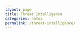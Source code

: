 ```yaml
---
layout: page
title: Threat Intelligence
categories: notes
permalink: /threat-intelligence/
---
```


